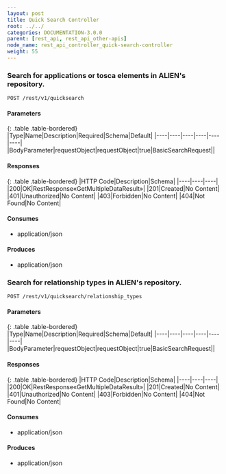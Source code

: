 ```yaml
---
layout: post
title: Quick Search Controller
root: ../../
categories: DOCUMENTATION-3.0.0
parent: [rest_api, rest_api_other-apis]
node_name: rest_api_controller_quick-search-controller
weight: 55
---
```


### Search for applications or tosca elements in ALIEN's repository.
```
POST /rest/v1/quicksearch
```

#### Parameters

{: .table .table-bordered}
|Type|Name|Description|Required|Schema|Default|
|----|----|----|----|----|----|
|BodyParameter|requestObject|requestObject|true|BasicSearchRequest||


#### Responses

{: .table .table-bordered}
|HTTP Code|Description|Schema|
|----|----|----|
|200|OK|RestResponse«GetMultipleDataResult»|
|201|Created|No Content|
|401|Unauthorized|No Content|
|403|Forbidden|No Content|
|404|Not Found|No Content|


#### Consumes

* application/json

#### Produces

* application/json

### Search for relationship types in ALIEN's repository.
```
POST /rest/v1/quicksearch/relationship_types
```

#### Parameters

{: .table .table-bordered}
|Type|Name|Description|Required|Schema|Default|
|----|----|----|----|----|----|
|BodyParameter|requestObject|requestObject|true|BasicSearchRequest||


#### Responses

{: .table .table-bordered}
|HTTP Code|Description|Schema|
|----|----|----|
|200|OK|RestResponse«GetMultipleDataResult»|
|201|Created|No Content|
|401|Unauthorized|No Content|
|403|Forbidden|No Content|
|404|Not Found|No Content|


#### Consumes

* application/json

#### Produces

* application/json

